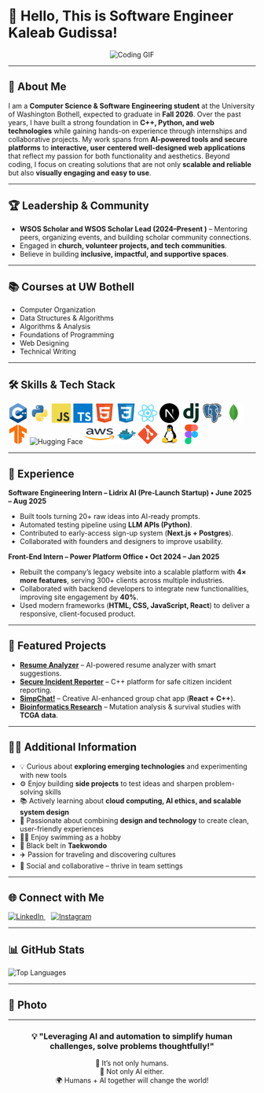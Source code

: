 # 👋 Hello, This is Software Engineer Kaleab Gudissa!  

<p align="center">
  <img src="https://media.giphy.com/media/26tn33aiTi1jkl6H6/giphy.gif" width="500" alt="Coding GIF"/>
</p>

---

## 📝 About Me  

I am a **Computer Science & Software Engineering student** at the University of Washington Bothell, expected to graduate in **Fall 2026**. Over the past years, I have built a strong foundation in **C++, Python, and web technologies** while gaining hands-on experience through internships and collaborative projects. My work spans from **AI-powered tools and secure platforms** to **interactive, user centered well-designed web applications** that reflect my passion for both functionality and aesthetics. Beyond coding, I focus on creating solutions that are not only **scalable and reliable** but also **visually engaging and easy to use**.  

---

## 🏆 Leadership & Community  

- **WSOS Scholar and WSOS Scholar Lead (2024–Present )** – Mentoring peers, organizing events, and building scholar community connections.  
- Engaged in **church, volunteer projects, and tech communities**.  
- Believe in building **inclusive, impactful, and supportive spaces**.  

---

## 📚 Courses at UW Bothell  

- Computer Organization  
- Data Structures & Algorithms  
- Algorithms & Analysis  
- Foundations of Programming  
- Web Designing  
- Technical Writing  

---

## 🛠 Skills & Tech Stack  

<p align="left">
  <!-- Languages -->
  <img src="https://raw.githubusercontent.com/devicons/devicon/master/icons/cplusplus/cplusplus-original.svg" width="40" height="40" alt="C++"/>
  <img src="https://raw.githubusercontent.com/devicons/devicon/master/icons/python/python-original.svg" width="40" height="40" alt="Python"/>
  <img src="https://raw.githubusercontent.com/devicons/devicon/master/icons/javascript/javascript-original.svg" width="40" height="40" alt="JavaScript"/>
  <img src="https://raw.githubusercontent.com/devicons/devicon/master/icons/typescript/typescript-original.svg" width="40" height="40" alt="TypeScript"/>
  <img src="https://raw.githubusercontent.com/devicons/devicon/master/icons/html5/html5-original.svg" width="40" height="40" alt="HTML"/>
  <img src="https://raw.githubusercontent.com/devicons/devicon/master/icons/css3/css3-original.svg" width="40" height="40" alt="CSS"/>
  
  <!-- Frameworks & Libraries -->
  <img src="https://raw.githubusercontent.com/devicons/devicon/master/icons/react/react-original.svg" width="40" height="40" alt="React"/>
  <img src="https://raw.githubusercontent.com/devicons/devicon/master/icons/nextjs/nextjs-original.svg" width="40" height="40" alt="Next.js"/>
  <img src="https://raw.githubusercontent.com/devicons/devicon/master/icons/django/django-plain.svg" width="40" height="40" alt="Django"/>

  <!-- Databases -->
  <img src="https://raw.githubusercontent.com/devicons/devicon/master/icons/postgresql/postgresql-original.svg" width="40" height="40" alt="PostgreSQL"/>
  <img src="https://raw.githubusercontent.com/devicons/devicon/master/icons/mongodb/mongodb-original.svg" width="40" height="40" alt="MongoDB"/>

  <!-- AI/ML Tools -->
  <img src="https://raw.githubusercontent.com/devicons/devicon/master/icons/tensorflow/tensorflow-original.svg" width="40" height="40" alt="TensorFlow"/>
  <img src="https://huggingface.co/front/assets/huggingface_logo.svg" width="40" height="40" alt="Hugging Face"/>

  <!-- Cloud & DevOps -->
  <img src="https://raw.githubusercontent.com/devicons/devicon/master/icons/amazonwebservices/amazonwebservices-original-wordmark.svg" width="60" height="40" alt="AWS"/>
  <img src="https://raw.githubusercontent.com/devicons/devicon/master/icons/docker/docker-original.svg" width="40" height="40" alt="Docker"/>

  <!-- Other Tools -->
  <img src="https://raw.githubusercontent.com/devicons/devicon/master/icons/git/git-original.svg" width="40" height="40" alt="GitHub"/>
  <img src="https://raw.githubusercontent.com/devicons/devicon/master/icons/linux/linux-original.svg" width="40" height="40" alt="Linux"/>
  <img src="https://raw.githubusercontent.com/devicons/devicon/master/icons/figma/figma-original.svg" width="40" height="40" alt="Figma"/>
</p>

---

## 💼 Experience  

**Software Engineering Intern – Lidrix AI (Pre-Launch Startup) • June 2025 – Aug 2025**  
- Built tools turning 20+ raw ideas into AI-ready prompts.  
- Automated testing pipeline using **LLM APIs (Python)**.  
- Contributed to early-access sign-up system (**Next.js + Postgres**).  
- Collaborated with founders and designers to improve usability.  

**Front-End Intern – Power Platform Office • Oct 2024 – Jan 2025**  
- Rebuilt the company’s legacy website into a scalable platform with **4× more features**, serving 300+ clients across multiple industries.  
- Collaborated with backend developers to integrate new functionalities, improving site engagement by **40%**.  
- Used modern frameworks (**HTML, CSS, JavaScript, React**) to deliver a responsive, client-focused product.  

---

## 📌 Featured Projects  

- **[Resume Analyzer](https://github.com/KaleabGudissa)** – AI-powered resume analyzer with smart suggestions.  
- **[Secure Incident Reporter](https://github.com/KaleabGudissa)** – C++ platform for safe citizen incident reporting.  
- **[SimpChat!](https://github.com/KaleabGudissa)** – Creative AI-enhanced group chat app (**React + C++**).  
- **[Bioinformatics Research](https://github.com/KaleabGudissa)** – Mutation analysis & survival studies with **TCGA data**.  

---

## 🧑‍💼 Additional Information  

- 💡 Curious about **exploring emerging technologies** and experimenting with new tools  
- ⚙️ Enjoy building **side projects** to test ideas and sharpen problem-solving skills  
- 📚 Actively learning about **cloud computing, AI ethics, and scalable system design**  
- 🎨 Passionate about combining **design and technology** to create clean, user-friendly experiences  
- 🏊‍♂️ Enjoy swimming as a hobby  
- 🥋 Black belt in **Taekwondo**  
- ✈️ Passion for traveling and discovering cultures  
- 🤝 Social and collaborative – thrive in team settings  

---

## 🌐 Connect with Me  

<p align="left">
  <a href="https://www.linkedin.com/in/kaleab-gudissa-701369230" target="_blank">
    <img src="https://cdn-icons-png.flaticon.com/512/174/174857.png" width="40" height="40" alt="LinkedIn"/>
  </a>
  &nbsp;&nbsp;
  <a href="https://www.instagram.com/YOUR_USERNAME" target="_blank">
    <img src="https://cdn-icons-png.flaticon.com/512/174/174855.png" width="40" height="40" alt="Instagram"/>
  </a>
</p>

---

## 📊 GitHub Stats  

![Top Languages](https://github-readme-stats.vercel.app/api/top-langs/?username=KaleabGudissa&layout=compact&theme=graywhite)  

---

## 📸 Photo   

---

<h3 align="center">
  💡 "Leveraging AI and automation to simplify human challenges, solve problems thoughtfully!"
</h3>

<p align="center">
  🚀 It’s not only humans.<br>
  🤖 Not only AI either.<br>
  🌍 Humans + AI together will change the world!
</p>
